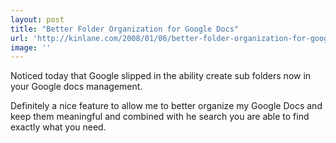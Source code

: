 ```yaml
---
layout: post
title: "Better Folder Organization for Google Docs"
url: 'http://kinlane.com/2008/01/06/better-folder-organization-for-google-docs/'
image: ''
---
```


Noticed today that Google slipped in the ability create sub folders now in your Google docs management.

Definitely a nice feature to allow me to better organize my Google Docs and keep them meaningful and combined with he search you are able to find exactly what you need.